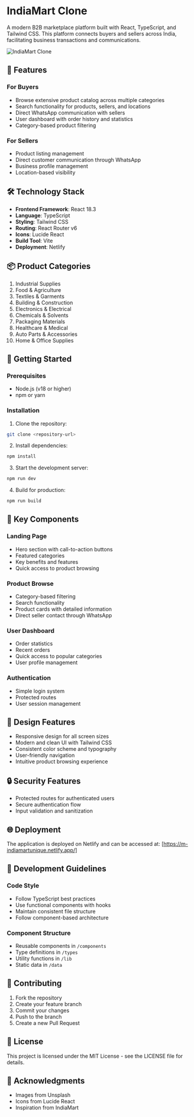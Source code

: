 # IndiaMart Clone

A modern B2B marketplace platform built with React, TypeScript, and Tailwind CSS. This platform connects buyers and sellers across India, facilitating business transactions and communications.

![IndiaMart Clone](https://images.unsplash.com/photo-1454165804606-c3d57bc86b40?auto=format&fit=crop&q=80)

## 🌟 Features

### For Buyers
- Browse extensive product catalog across multiple categories
- Search functionality for products, sellers, and locations
- Direct WhatsApp communication with sellers
- User dashboard with order history and statistics
- Category-based product filtering

### For Sellers
- Product listing management
- Direct customer communication through WhatsApp
- Business profile management
- Location-based visibility

## 🛠️ Technology Stack

- **Frontend Framework**: React 18.3
- **Language**: TypeScript
- **Styling**: Tailwind CSS
- **Routing**: React Router v6
- **Icons**: Lucide React
- **Build Tool**: Vite
- **Deployment**: Netlify

## 📦 Product Categories

1. Industrial Supplies
2. Food & Agriculture
3. Textiles & Garments
4. Building & Construction
5. Electronics & Electrical
6. Chemicals & Solvents
7. Packaging Materials
8. Healthcare & Medical
9. Auto Parts & Accessories
10. Home & Office Supplies

## 🚀 Getting Started

### Prerequisites

- Node.js (v18 or higher)
- npm or yarn

### Installation

1. Clone the repository:
```bash
git clone <repository-url>
```

2. Install dependencies:
```bash
npm install
```

3. Start the development server:
```bash
npm run dev
```

4. Build for production:
```bash
npm run build
```

## 📱 Key Components

### Landing Page
- Hero section with call-to-action buttons
- Featured categories
- Key benefits and features
- Quick access to product browsing

### Product Browse
- Category-based filtering
- Search functionality
- Product cards with detailed information
- Direct seller contact through WhatsApp

### User Dashboard
- Order statistics
- Recent orders
- Quick access to popular categories
- User profile management

### Authentication
- Simple login system
- Protected routes
- User session management

## 🎨 Design Features

- Responsive design for all screen sizes
- Modern and clean UI with Tailwind CSS
- Consistent color scheme and typography
- User-friendly navigation
- Intuitive product browsing experience

## 🔒 Security Features

- Protected routes for authenticated users
- Secure authentication flow
- Input validation and sanitization

## 🌐 Deployment

The application is deployed on Netlify and can be accessed at:
[https://m-indiamartunique.netlify.app/]


## 📝 Development Guidelines

### Code Style
- Follow TypeScript best practices
- Use functional components with hooks
- Maintain consistent file structure
- Follow component-based architecture

### Component Structure
- Reusable components in `/components`
- Type definitions in `/types`
- Utility functions in `/lib`
- Static data in `/data`

## 🤝 Contributing

1. Fork the repository
2. Create your feature branch
3. Commit your changes
4. Push to the branch
5. Create a new Pull Request

## 📄 License

This project is licensed under the MIT License - see the LICENSE file for details.

## 🙏 Acknowledgments

- Images from Unsplash
- Icons from Lucide React
- Inspiration from IndiaMart
